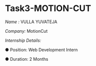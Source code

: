 # Task3-MOTION-CUT
*Name :* VULLA YUVATEJA

*Company:* MotionCut

*Internship Details:*

● Position: Web Development Intern

● Duration: 2 Months
